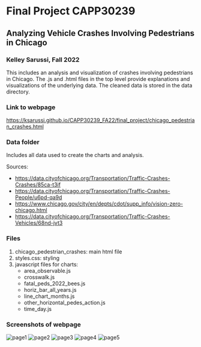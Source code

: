 # Final Project CAPP30239
## Analyzing Vehicle Crashes Involving Pedestrians in Chicago
### Kelley Sarussi, Fall 2022

This includes an analysis and visualization of crashes involving pedestrians in Chicago. The .js and .html files in the top level provide explanations and visualizations of the underlying data. The cleaned data is stored in the data directory.

### Link to webpage
https://ksarussi.github.io/CAPP30239_FA22/final_project/chicago_pedestrian_crashes.html

### Data folder
Includes all data used to create the charts and analysis.

Sources:
- https://data.cityofchicago.org/Transportation/Traffic-Crashes-Crashes/85ca-t3if
- https://data.cityofchicago.org/Transportation/Traffic-Crashes-People/u6pd-qa9d
- https://www.chicago.gov/city/en/depts/cdot/supp_info/vision-zero-chicago.html
- https://data.cityofchicago.org/Transportation/Traffic-Crashes-Vehicles/68nd-jvt3

### Files
1. chicago_pedestrian_crashes: main html file
2. styles.css: styling
3. javascript files for charts:
    - area_observable.js
    - crosswalk.js
    - fatal_peds_2022_bees.js
    - horiz_bar_all_years.js
    - line_chart_months.js
    - other_horizontal_pedes_action.js
    - time_day.js

### Screenshots of webpage
![page1](https://github.com/ksarussi/data_viz_car_crashes_with_pedestrians/assets/90337107/c141a0f7-7dab-4e9e-a65f-8700495563e0)
![page2](https://github.com/ksarussi/data_viz_car_crashes_with_pedestrians/assets/90337107/0a009813-3a36-403d-88d3-fc0ebaaae447)
![page3](https://github.com/ksarussi/data_viz_car_crashes_with_pedestrians/assets/90337107/c228abd3-35ef-456d-8935-15b9ba805c0a)
![page4](https://github.com/ksarussi/data_viz_car_crashes_with_pedestrians/assets/90337107/315d8116-c444-4b47-a1a5-f5c768a6c9c4)
![page5](https://github.com/ksarussi/data_viz_car_crashes_with_pedestrians/assets/90337107/fa523ad5-e4f4-457c-9e13-0ea057128fa8)
